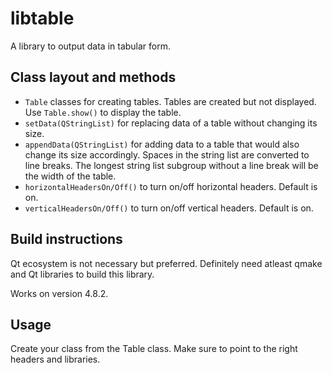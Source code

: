 libtable
========

A library to output data in tabular form.

Class layout and methods
------------------------

* ```Table``` classes for creating tables. Tables are created but not displayed. Use ```Table.show()``` to display the table.
* ```setData(QStringList)``` for replacing data of a table without changing its size. 
* ```appendData(QStringList)``` for adding data to a table that would also change its size accordingly. Spaces in the string list are converted to line breaks. The longest string list subgroup without a line break will be the width of the table.
* ```horizontalHeadersOn/Off()``` to turn on/off horizontal headers. Default is on.
* ```verticalHeadersOn/Off()``` to turn on/off vertical headers. Default is on.

Build instructions
------------------

Qt ecosystem is not necessary but preferred. Definitely need atleast qmake and Qt libraries to build this library.

Works on version 4.8.2.

Usage
-----

Create your class from the Table class. Make sure to point to the right headers and libraries.
